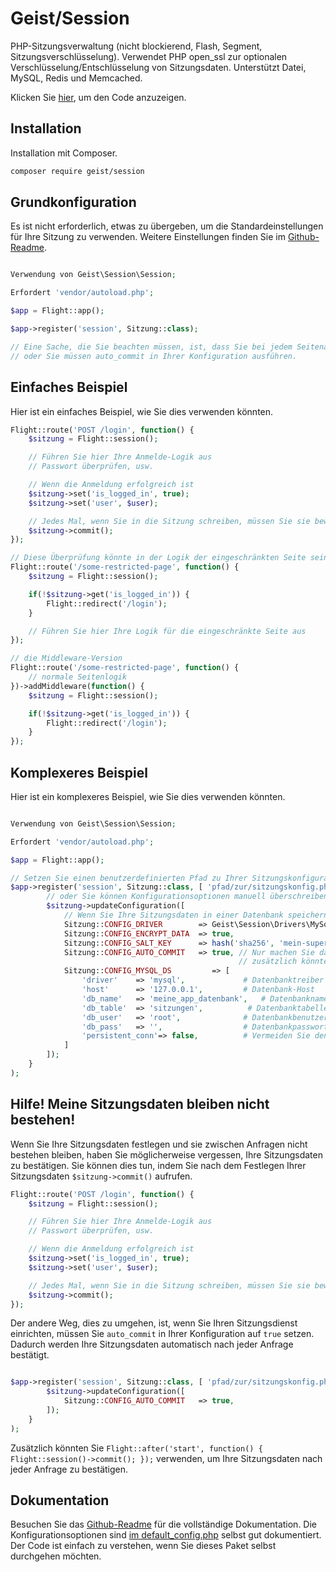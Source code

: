# Geist/Session

PHP-Sitzungsverwaltung (nicht blockierend, Flash, Segment, Sitzungsverschlüsselung). Verwendet PHP open_ssl zur optionalen Verschlüsselung/Entschlüsselung von Sitzungsdaten. Unterstützt Datei, MySQL, Redis und Memcached.

Klicken Sie [hier](https://github.com/Geist/Session), um den Code anzuzeigen.

## Installation

Installation mit Composer.

```bash
composer require geist/session
```

## Grundkonfiguration

Es ist nicht erforderlich, etwas zu übergeben, um die Standardeinstellungen für Ihre Sitzung zu verwenden. Weitere Einstellungen finden Sie im [Github-Readme](https://github.com/Geist/Session).

```php

Verwendung von Geist\Session\Session;

Erfordert 'vendor/autoload.php';

$app = Flight::app();

$app->register('session', Sitzung::class);

// Eine Sache, die Sie beachten müssen, ist, dass Sie bei jedem Seitenaufruf Ihre Sitzung bestätigen müssen
// oder Sie müssen auto_commit in Ihrer Konfiguration ausführen.
```

## Einfaches Beispiel

Hier ist ein einfaches Beispiel, wie Sie dies verwenden könnten.

```php
Flight::route('POST /login', function() {
	$sitzung = Flight::session();

	// Führen Sie hier Ihre Anmelde-Logik aus
	// Passwort überprüfen, usw.

	// Wenn die Anmeldung erfolgreich ist
	$sitzung->set('is_logged_in', true);
	$sitzung->set('user', $user);

	// Jedes Mal, wenn Sie in die Sitzung schreiben, müssen Sie sie bewusst bestätigen.
	$sitzung->commit();
});

// Diese Überprüfung könnte in der Logik der eingeschränkten Seite sein oder mit Middleware umhüllt sein.
Flight::route('/some-restricted-page', function() {
	$sitzung = Flight::session();

	if(!$sitzung->get('is_logged_in')) {
		Flight::redirect('/login');
	}

	// Führen Sie hier Ihre Logik für die eingeschränkte Seite aus
});

// die Middleware-Version
Flight::route('/some-restricted-page', function() {
	// normale Seitenlogik
})->addMiddleware(function() {
	$sitzung = Flight::session();

	if(!$sitzung->get('is_logged_in')) {
		Flight::redirect('/login');
	}
});
```

## Komplexeres Beispiel

Hier ist ein komplexeres Beispiel, wie Sie dies verwenden könnten.

```php

Verwendung von Geist\Session\Session;

Erfordert 'vendor/autoload.php';

$app = Flight::app();

// Setzen Sie einen benutzerdefinierten Pfad zu Ihrer Sitzungskonfigurationsdatei und geben Sie ihm eine Zufalls Zeichenfolge für die Sitzungs-ID
$app->register('session', Sitzung::class, [ 'pfad/zur/sitzungskonfig.php', bin2hex(random_bytes(32)) ], function(Sitzung $sitzung) {
		// oder Sie können Konfigurationsoptionen manuell überschreiben
		$sitzung->updateConfiguration([
			// Wenn Sie Ihre Sitzungsdaten in einer Datenbank speichern möchten (gut, wenn Sie etwas wie "Abmelden von allen Geräten" Funktion benötigen)
			Sitzung::CONFIG_DRIVER        => Geist\Session\Drivers\MySql::class,
			Sitzung::CONFIG_ENCRYPT_DATA  => true,
			Sitzung::CONFIG_SALT_KEY      => hash('sha256', 'mein-super-GEH3IM-salz'), // bitte ändern Sie dies in etwas anderes
			Sitzung::CONFIG_AUTO_COMMIT   => true, // Nur machen Sie das, wenn es erforderlich ist und/oder schwer ist, Ihre Sitzung zu commiten.
												   // zusätzlich könnten Sie machen Flight::after('start', function() { Flight::session()->commit(); });;
			Sitzung::CONFIG_MYSQL_DS         => [
				'driver'    => 'mysql',             # Datenbanktreiber für PDO-DNS z.B. (mysql:host=...;dbname=...)
				'host'      => '127.0.0.1',         # Datenbank-Host
				'db_name'   => 'meine_app_datenbank',   # Datenbankname
				'db_table'  => 'sitzungen',          # Datenbanktabelle
				'db_user'   => 'root',              # Datenbankbenutzername
				'db_pass'   => '',                  # Datenbankpasswort
				'persistent_conn'=> false,          # Vermeiden Sie den Overhead beim Aufbau einer neuen Verbindung, wenn ein Skript mit einer Datenbank sprechen muss, was zu einer schnelleren Webanwendung führt. FINDEN SIE DIE RÜCKSEITE SELBST
			]
		]);
	}
);
```

## Hilfe! Meine Sitzungsdaten bleiben nicht bestehen!

Wenn Sie Ihre Sitzungsdaten festlegen und sie zwischen Anfragen nicht bestehen bleiben, haben Sie möglicherweise vergessen, Ihre Sitzungsdaten zu bestätigen. Sie können dies tun, indem Sie nach dem Festlegen Ihrer Sitzungsdaten `$sitzung->commit()` aufrufen.

```php
Flight::route('POST /login', function() {
	$sitzung = Flight::session();

	// Führen Sie hier Ihre Anmelde-Logik aus
	// Passwort überprüfen, usw.

	// Wenn die Anmeldung erfolgreich ist
	$sitzung->set('is_logged_in', true);
	$sitzung->set('user', $user);

	// Jedes Mal, wenn Sie in die Sitzung schreiben, müssen Sie sie bewusst bestätigen.
	$sitzung->commit();
});
```

Der andere Weg, dies zu umgehen, ist, wenn Sie Ihren Sitzungsdienst einrichten, müssen Sie `auto_commit` in Ihrer Konfiguration auf `true` setzen. Dadurch werden Ihre Sitzungsdaten automatisch nach jeder Anfrage bestätigt.

```php

$app->register('session', Sitzung::class, [ 'pfad/zur/sitzungskonfig.php', bin2hex(random_bytes(32)) ], function(Sitzung $sitzung) {
		$sitzung->updateConfiguration([
			Sitzung::CONFIG_AUTO_COMMIT   => true,
		]);
	}
);
```

Zusätzlich könnten Sie `Flight::after('start', function() { Flight::session()->commit(); });` verwenden, um Ihre Sitzungsdaten nach jeder Anfrage zu bestätigen.

## Dokumentation

Besuchen Sie das [Github-Readme](https://github.com/Geist/Session) für die vollständige Dokumentation. Die Konfigurationsoptionen sind [im default_config.php](https://github.com/Geist/Session/blob/master/src/default_config.php) selbst gut dokumentiert. Der Code ist einfach zu verstehen, wenn Sie dieses Paket selbst durchgehen möchten.